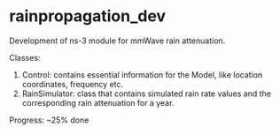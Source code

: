 # rainpropagation_dev

Development of ns-3 module for mmWave rain attenuation.

Classes:
  1) Control: contains essential information for the Model, like location coordinates, frequency etc.
  2) RainSimulator: class that contains simulated rain rate values and the corresponding rain attenuation for a year.
  
  
  Progress: ~25% done

